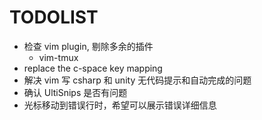 TODOLIST
========

- 检查 vim plugin, 剔除多余的插件
  - vim-tmux
- replace the c-space key mapping
- 解决 vim 写 csharp 和 unity 无代码提示和自动完成的问题
- 确认 UltiSnips 是否有问题
- 光标移动到错误行时，希望可以展示错误详细信息
